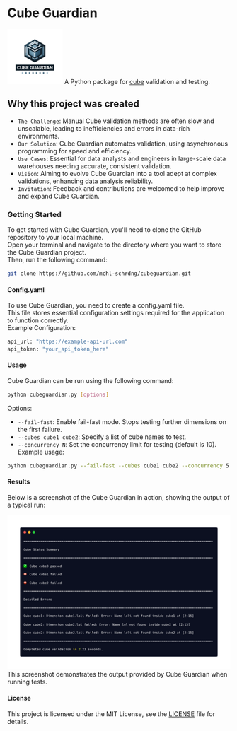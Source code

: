 # Cube Guardian
<img src="img/icon.png" alt="Cube Guardian Logo" width="125" height="125"> A Python package for [cube](https://cube.dev/) validation and testing.

## Why this project was created
- `The Challenge`: Manual Cube validation methods are often slow and unscalable, leading to inefficiencies and errors in data-rich environments.  
- `Our Solution`: Cube Guardian automates validation, using asynchronous programming for speed and efficiency.
- `Use Cases`: Essential for data analysts and engineers in large-scale data warehouses needing accurate, consistent validation.  
- `Vision`: Aiming to evolve Cube Guardian into a tool adept at complex validations, enhancing data analysis reliability.
- `Invitation`: Feedback and contributions are welcomed to help improve and expand Cube Guardian.

### Getting Started
To get started with Cube Guardian, you'll need to clone the GitHub repository to your local machine.  
Open your terminal and navigate to the directory where you want to store the Cube Guardian project.  
Then, run the following command:
```bash
git clone https://github.com/mchl-schrdng/cubeguardian.git
```

#### Config.yaml
To use Cube Guardian, you need to create a config.yaml file.  
This file stores essential configuration settings required for the application to function correctly.  
Example Configuration:
```bash
api_url: "https://example-api-url.com"
api_token: "your_api_token_here"
```

#### Usage
Cube Guardian can be run using the following command:
```bash
python cubeguardian.py [options]
```

Options:
- `--fail-fast`: Enable fail-fast mode. Stops testing further dimensions on the first failure.
- `--cubes cube1 cube2`: Specify a list of cube names to test.
- `--concurrency N`: Set the concurrency limit for testing (default is 10).
Example usage:
```bash
python cubeguardian.py --fail-fast --cubes cube1 cube2 --concurrency 5
```

#### Results
Below is a screenshot of the Cube Guardian in action, showing the output of a typical run:

<img src="img/output.png" alt="Cube Guardian Results Screenshot" width="600">
This screenshot demonstrates the output provided by Cube Guardian when running tests.

#### License
This project is licensed under the MIT License, see the [LICENSE](https://github.com/mchl-schrdng/cubeguardian/blob/main/LICENSE.md) file for details.
